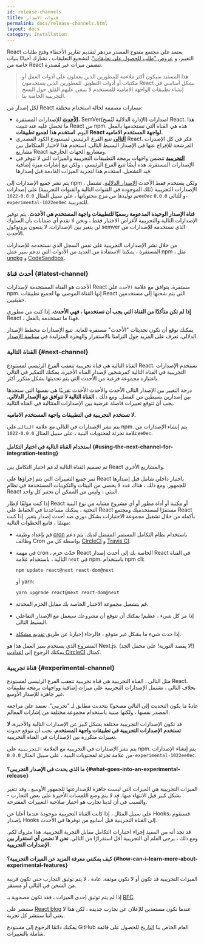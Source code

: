 ```yaml
---
id: release-channels
title: قنوات الاصدار
permalink: docs/release-channels.html
layout: docs
category: installation
---
```


React يعتمد على مجتمع مفتوح المصدر مزدهر لتقديم تقارير الأخطاء وفتح طلبات التغيير، و [عروض "طلب للحصول على تعليقات"](https://github.com/reactjs/rfcs). لتشجيع التعليقات ، نشارك أحيانًا بنيات خاصة من React تتضمن ميزات غير مُصدرة.

> هذا المستند سيكون أكثر ملاءمة للمطورين الذين يعملون على أدوات العمل أو مكتبات أو أدوات التطوير. للمطورين الذين يستخدمون React بشكل أساسي في إنشاء تطبيقات الواجهة الاماميه للمستخدم لا ينبغي عليهم القلق حول النسخ التجريبية الخاصة بنا.

لكل إصدار من React مسارات مصممة لحالة استخدام مختلفة:

- [**الأحدث**](#latest-channel) للإصدارات المستقرة، SemVer(الإدارة الدلالية لنُسخ) اصدارات React. هذا ما تحصل عليه عند تثبيت React من npm. هذه هي القناة التي تستخدمها بالفعل اليوم. **استخدم هذا لجميع تطبيقات React لواجهة المستخدم الاماميه.**
- [**التالى**](#next-channel) تتبع الفرع الرئيسي لمستودع الكود المصدري React. فكر في كل الإصدرات المرشحة للإفراج عنها في الإصدار البسيط التالي. استخدم هذا لاختبار المتكامل بين مشاريع React ومشاريع الجهات الخارجية.
- [**التجريبية**](#release-channel) تتضمن واجهات برمجة التطبيقات التجريبية والميزات التي لا تتوفر في الإصدارات المستقرة. هذه أيضًا تتبع الفرع الرئيسي ، ولكن مع إشارات ميزة إضافية قيد التشغيل. استخدم هذا لتجربة الميزات القادمة قبل إصدارها.

يتم نشر جميع الإصدارات إلى npm ، ولكن يستخدم فقط الأحدث [الإصدار الدلالية](/docs/faq-versioning.html). تشتمل الإصدارات التجريبية (تلك الموجودة في القنوات التالية والقنوات التجريبية) على إصدارات تم توليدها من مزج محتوياتها ، على سبيل المثال `0.0.0-1022ee0ec` و للتالى `0.0.0-experimental-1022ee0ec` للتجريبية.

**قناة الإصدار الوحيدة المدعومة رسميًا للتطبيقات واجهة المستخدم هي الأحدث**. يتم توفير الإصدارات التالية والتجريبية لأغراض الاختبار فقط ، ونحن لا نقدم أي ضمانات بأن السلوك لن يتغير بين الإصدارات. لا يتبعون بروتوكول semver الذي نستخدمه للإصدارات من الأحدث.

من خلال نشر الإصدارات التجريبية على نفس السجل الذي نستخدمه للإصدارات المستقرة ، يمكننا الاستفادة من العديد من الأدوات التي تدعم سير عمل npm ، مثل [unpkg](https://unpkg.com) و [CodeSandbox](https://codesandbox.io).

### أحدث قناة {#latest-channel}

الأحدث هو القناة المستخدمة لإصدارات React مستقرة. يتوافق مع علامة `الأحدث` على npm. إنها القناة الموصى بها لجميع تطبيقات React التي يتم شحنها إلى مستخدمين حقيقيين.

**إذا لم تكن متأكدًا من القناة التي يجب أن تستخدمها ، فهي الأحدث.** إذا كنت من مطوري React ، فهذا ما تستخدمه بالفعل.

يمكنك توقع أن تكون تحديثات "الأحدث" مستقرة للغاية. تتبع الإصدارات مخطط الإصدار الدلالي. تعرف على المزيد حول التزامنا بالاستقرار والهجرة المتزايدة في [سياسة الإصدار](/docs/faq-versioning.html).

### القناة التالية {#next-channel}

القناة التالية هي قناة تجريبية تتعقب الفرع الرئيسي لمستودع React. نستخدم الإصدارات التجريبية في القناة التالية كمرشحين لإصدار القناة الأخيرة. يمكنك التفكير في التالي باعتباره مجموعة فرعية من الأحدث التي يتم تحديثها بشكل متكرر أكثر.

درجة التغيير بين الإصدار التالي الأحدث والأحدث الأحدث تقريبًا هي نفسها التي ستجدها بين إصدارين بسيطين من الفصل. ومع ذلك ، **القناة التالية لا تتوافق مع الإصدار الدلالي.** يجب أن تتوقع تغييرات فاصلة عرضية بين الإصدارات المتتالية في القناة التالية.

**لا تستخدم التجريبية في التطبيقات واجهة المستخدم الاماميه.**

يتم نشر الإصدارات في التالى مع علامة `التالى` على npm. يتم إنشاء الإصدارات من علامة تجزئة لمحتويات البنية ، على سبيل المثال `0.0.0-1022ee0ec`.

#### استخدام القناة التالية فى اختبار التكامل {#using-the-next-channel-for-integration-testing}

تم تصميم القناة التالية لدعم اختبار التكامل بين React والمشاريع الأخرى.

تمر جميع التغييرات التي يتم إجراؤها على React باختبار داخلي شامل قبل إصدارها للجمهور. ومع ذلك ، هناك عدد لا يحصى من البيئات والتكوينات المستخدمة في نظام React البيئي ، وليس من الممكن أن نختبر كل واحد.

إذا كنت مؤلفًا لإطار React أو مكتبة أو أداة مطور أو أي مشروع مشابه من نوع البنية التحتية ، يمكنك مساعدتنا في الحفاظ على React مستقرًا لمستخدميك ومجتمع React بأكمله من خلال تشغيل مجموعة الاختبارات بشكل دوري ضد أحدث إصدار يتغير. إذا كنت مهتمًا ، فاتبع الخطوات التالية:

- قم بإعداد وظيفة [cron](https://ar.wikipedia.org/wiki/%D9%83%D8%B1%D9%88%D9%86_(%D9%8A%D9%88%D9%86%D9%83%D8%B3)) باستخدام نظام التكامل المستمر المفضل لديك. يتم دعم وظائف Cron بواسطة كل من [CircleCI](https://circleci.com/docs/2.0/triggers/#scheduled-builds) و [Travis CI](https://docs.travis-ci.com/user/cron-jobs/).
- في مهمة cron ، حدّث حزم React الخاصة بك إلى أحدث إصدار React في القناة التالية ، باستخدام علامة `next` في npm. باستخدام npm cli:

  ```
  npm update react@next react-dom@next
  ```

  أو yarn:

  ```
  yarn upgrade react@next react-dom@next
  ```
- قم بتشغيل مجموعة الاختبار الخاصة بك مقابل الحزم المحدثة.
- إذا مر كل شيء ، عظيم! يمكنك أن تتوقع أن مشروعك سيعمل مع الإصدار التفاعلي البسيط التالي.
- إذا حدث شيء ما بشكل غير متوقع ، فالرجاء إخبارنا عن طريق [تقديم مشكلة](https://github.com/facebook/react/issues).

المشروع الذي يستخدم سير العمل هذا هو Next.js. (لا يقصد التورية! على محمل الجد!) يمكنك الرجوع إلى [اعدادت CircleCI](https://github.com/zeit/next.js/blob/c0a1c0f93966fe33edd93fb53e5fafb0dcd80a9e/.circleci/config.yml) كمثال.

### قناة تجريبية {#experimental-channel}

مثل التالي ، القناة التجريبية هي قناة تجريبية تتعقب الفرع الرئيسي لمستودع React. بخلاف التالي ، تشتمل الإصدارات التجريبية على ميزات إضافية وواجهات برمجة تطبيقات غير جاهزة للإصدار الأوسع.

عادةً ما يكون التحديث إلى التالي مصحوبًا بتحديث مطابق لـ "تجريبي". تعتمد على مراجعة المصدر نفسها ، ولكنها مبنية باستخدام مجموعة مختلفة من إشارات المعالم.

قد تكون الإصدارات التجريبية مختلفة بشكل كبير عن الإصدارات التالية والأخيرة. **لا تستخدم الإصدارات التجريبية في تطبيقات واجهة المستخدم.** يجب أن تتوقع حدوث تغييرات متكررة بين الإصدارات في القناة التجريبية.

يتم نشر الإصدارات في التجريبية مع العلامة `التجريبية` على npm. يتم إنشاء الإصدارات من علامة تجزئة لمحتويات البنية ، على سبيل المثال `0.0.0-experimental-1022ee0ec`.

#### ما الذي يحدث في الإصدار التجريبي؟ {#what-goes-into-an-experimental-release}

الميزات التجريبية هي الميزات التي ليست جاهزة للإصدارعنها للجمهور الأوسع ، وقد تتغير بشكل كبير قبل الانتهاء منها. قد لا يتم وضع اللمسات الأخيرة على بعض التجارب - والسبب في أن لدينا تجارب هو اختبار صلاحية التغييرات المقترحة.

على سبيل المثال ، إذا كانت القناة التجريبية موجودة عندما أعلنا عن Hooks، فسنقوم بإصدار Hooks إلى القناة التجريبية قبل أسابيع من توفرها في الأحدث.

قد تجد أنه من المفيد إجراء اختبارات التكامل مقابل التجربة التجريبية. هذا متروك لكم. ومع ذلك ، يرجى العلم أن التجريبية أقل استقرارًا من التالي. **نحن لا نضمن أي استقرار بين الإصدارات التجريبية.**

#### كيف يمكنني معرفة المزيد عن الميزات التجريبية؟ {#how-can-i-learn-more-about-experimental-features}

الميزات التجريبية قد تكون أو لا تكون موثقة. عادة ، لا يتم توثيق التجارب حتى تكون قريبة من الشحن في التالي أو مستقر.

إذا لم يتم توثيق إحدى الميزات ، فقد تكون مصحوبة بـ [RFC](https://github.com/reactjs/rfcs).

سننشر على [React blog](/blog) عندما نكون مستعدين للإعلان عن تجارب جديدة ، لكن هذا لا يعني أننا سننشر كل تجربة.

يمكنك دائمًا الرجوع إلى مستودع GitHub العام الخاص بنا [التاريخ](https://github.com/facebook/react/commits/master) للحصول على قائمة شاملة بالتغييرات.
